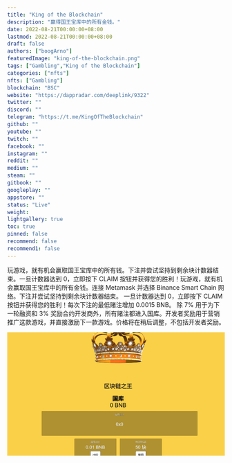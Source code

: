 ```yaml
---
title: "King of the Blockchain"
description: "赢得国王宝库中的所有金钱。"
date: 2022-08-21T00:00:00+08:00
lastmod: 2022-08-21T00:00:00+08:00
draft: false
authors: ["boogArno"]
featuredImage: "king-of-the-blockchain.png"
tags: ["Gambling","King of the Blockchain"]
categories: ["nfts"]
nfts: ["Gambling"]
blockchain: "BSC"
website: "https://dappradar.com/deeplink/9322"
twitter: ""
discord: ""
telegram: "https://t.me/KingOfTheBlockchain"
github: ""
youtube: ""
twitch: ""
facebook: ""
instagram: ""
reddit: ""
medium: ""
steam: ""
gitbook: ""
googleplay: ""
appstore: ""
status: "Live"
weight: 
lightgallery: true
toc: true
pinned: false
recommend: false
recommend1: false
---
```

玩游戏，就有机会赢取国王宝库中的所有钱。下注并尝试坚持到剩余块计数器结束。一旦计数器达到 0，立即按下 CLAIM 按钮并获得您的胜利！玩游戏，就有机会赢取国王宝库中的所有金钱。连接 Metamask 并选择 Binance Smart Chain 网络。下注并尝试坚持到剩余块计数器结束。
一旦计数器达到 0，立即按下 CLAIM 按钮并获得您的胜利！每次下注的最低赌注增加 0.0015 BNB。
除 7% 用于为下一轮融资和 3% 奖励合约开发商外，所有赌注都进入国库。开发者奖励用于营销推广这款游戏，并直接激励下一款游戏。价格将在稍后调整，不包括开发者奖励。

![1](1.jpg)